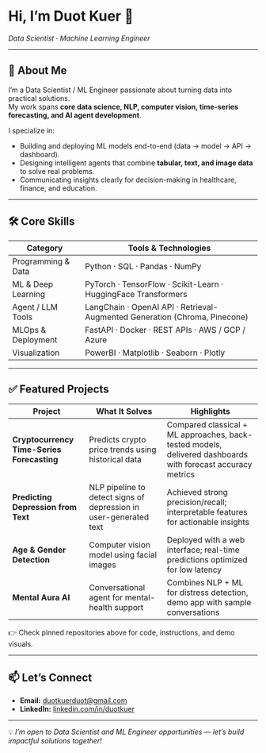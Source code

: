 # Hi, I’m Duot Kuer 👋  
_Data Scientist · Machine Learning Engineer_

---

## 🚀 About Me
I’m a Data Scientist / ML Engineer passionate about turning data into practical solutions.  
My work spans **core data science, NLP, computer vision, time-series forecasting, and AI agent development**.  

I specialize in:
- Building and deploying ML models end-to-end (data → model → API → dashboard).  
- Designing intelligent agents that combine **tabular, text, and image data** to solve real problems.  
- Communicating insights clearly for decision-making in healthcare, finance, and education.  

---

## 🛠 Core Skills

| Category | Tools & Technologies |
|---|---|
| Programming & Data | Python · SQL · Pandas · NumPy |
| ML & Deep Learning | PyTorch · TensorFlow · Scikit-Learn · HuggingFace Transformers |
| Agent / LLM Tools | LangChain · OpenAI API · Retrieval-Augmented Generation (Chroma, Pinecone) |
| MLOps & Deployment | FastAPI · Docker · REST APIs · AWS / GCP / Azure |
| Visualization | PowerBI · Matplotlib · Seaborn · Plotly |

---

## ✅ Featured Projects

| Project | What It Solves | Highlights |
|---|---|---|
| **Cryptocurrency Time-Series Forecasting** | Predicts crypto price trends using historical data | Compared classical + ML approaches, back-tested models, delivered dashboards with forecast accuracy metrics |
| **Predicting Depression from Text** | NLP pipeline to detect signs of depression in user-generated text | Achieved strong precision/recall; interpretable features for actionable insights |
| **Age & Gender Detection** | Computer vision model using facial images | Deployed with a web interface; real-time predictions optimized for low latency |
| **Mental Aura AI** | Conversational agent for mental-health support | Combines NLP + ML for distress detection, demo app with sample conversations |

👉 Check pinned repositories above for code, instructions, and demo visuals.

---

## 📫 Let’s Connect
- **Email:** duotkuerduot@gmail.com  
- **LinkedIn:** [linkedin.com/in/duotkuer](https://www.linkedin.com/in/duotkuer)  

---

💡 *I’m open to Data Scientist and ML Engineer opportunities — let’s build impactful solutions together!*
